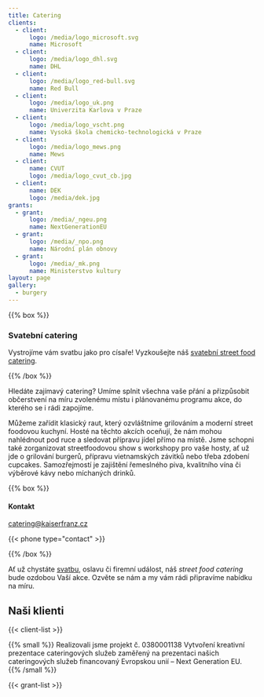 ```yaml
---
title: Catering
clients:
  - client:
      logo: /media/logo_microsoft.svg
      name: Microsoft
  - client:
      logo: /media/logo_dhl.svg
      name: DHL
  - client:
      logo: /media/logo_red-bull.svg
      name: Red Bull
  - client:
      logo: /media/logo_uk.png
      name: Univerzita Karlova v Praze
  - client:
      logo: /media/logo_vscht.png
      name: Vysoká škola chemicko-technologická v Praze
  - client:
      logo: /media/logo_mews.png
      name: Mews
  - client:
      name: CVUT
      logo: /media/logo_cvut_cb.jpg
  - client:
      name: DEK
      logo: /media/dek.jpg
grants:
  - grant:
      logo: /media/_ngeu.png
      name: NextGenerationEU
  - grant:
      logo: /media/_npo.png
      name: Národní plán obnovy
  - grant:
      logo: /media/_mk.png
      name: Ministerstvo kultury
layout: page
gallery:
  - burgery
---
```

{{% box %}}

### Svatební catering

Vystrojíme vám svatbu jako pro císaře! Vyzkoušejte náš [svatební street food catering](/svatebni-catering/).

{{% /box %}}

Hledáte zajímavý catering? Umíme splnit všechna vaše přání a přizpůsobit občerstvení na míru zvolenému místu i plánovanému programu akce, do kterého se i rádi zapojíme.

Můžeme zařídit klasický raut, který ozvláštníme grilováním a moderní street foodovou kuchyní. Hosté na těchto akcích oceňují, že nám mohou nahlédnout pod ruce a sledovat přípravu jídel přímo na místě. Jsme schopni také zorganizovat streetfoodovou show s workshopy pro vaše hosty, ať už jde o grilování burgerů, přípravu vietnamských závitků nebo třeba zdobení cupcakes. Samozřejmostí je zajištění řemeslného piva, kvalitního vína či výběrové kávy nebo míchaných drinků.

{{% box %}}

#### Kontakt

[catering@kaiserfranz.cz](mailto:catering@kaiserfranz.cz)

{{< phone type="contact" >}}

{{% /box %}}

Ať už chystáte [svatbu](/svatebni-catering/), oslavu či firemní událost, náš *street food catering* bude ozdobou Vaší akce. Ozvěte se nám a my vám rádi připravíme nabídku na míru.

## Naši klienti

{{< client-list >}}

{{% small %}}
Realizovali jsme projekt č. 0380001138 Vytvoření kreativní prezentace cateringových služeb zaměřený na prezentaci našich cateringových služeb financovaný Evropskou unií – Next Generation EU.
{{% /small %}}

{{< grant-list >}}